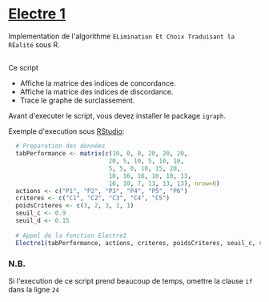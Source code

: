 # [Electre 1](https://fr.wikipedia.org/wiki/ELECTRE#M%C3%A9thode_ELECTRE_I)
Implementation de l'algorithme `ELimination Et Choix Traduisant la RÉalité` sous R.
##
Ce script
- Affiche la matrice des indices de concordance.
- Affiche la matrice des indices de discordance.
- Trace le graphe de surclassement.

Avant d'executer le script, vous devez installer le package `igraph`.

Exemple d'execution sous [RStudio](https://www.rstudio.com/products/rstudio/download/#download):
```R
  # Preparation des données
  tabPerformance <- matrix(c(10, 0, 0, 20, 20, 20,
                            20, 5, 10, 5, 10, 10,
                            5, 5, 0, 10, 15, 20,
                            10, 16, 16, 10, 10, 13,
                            16, 10, 7, 13, 13, 13), nrow=6)
  actions <- c("P1", "P2", "P3", "P4", "P5", "P6")
  criteres <- c("C1", "C2", "C3", "C4", "C5")
  poidsCriteres <- c(3, 2, 3, 1, 1)
  seuil_c <- 0.9
  seuil_d <- 0.15
  
  # Appel de la fonction Electre1
  Electre1(tabPerformance, actions, criteres, poidsCriteres, seuil_c, seuil_d)
```

### N.B.
Si l'execution de ce script prend beaucoup de temps, omettre la clause `if` dans la ligne `24`
